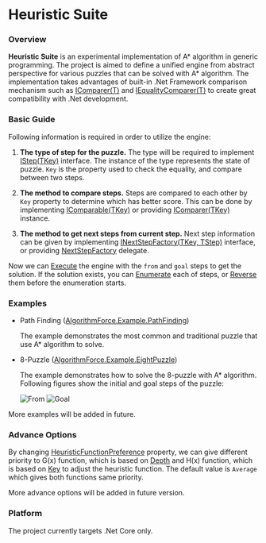 # Heuristic Suite

### Overview

**Heuristic Suite** is an experimental implementation of A\* algorithm in generic programming. The project is aimed to define a unified engine from abstract perspective for various puzzles that can be solved with A\* algorithm. The implementation takes advantages of built-in .Net Framework comparison mechanism such as [IComparer(T)](https://msdn.microsoft.com/en-us/library/8ehhxeaf.aspx) and [IEqualityComparer(T)](https://msdn.microsoft.com/en-us/library/ms132151.aspx) to create great compatibility with .Net development.

### Basic Guide

Following information is required in order to utilize the engine:

1. **The type of step for the puzzle.** The type will be required to implement [IStep(TKey)](https://github.com/rvhuang/heuristic-suite/blob/master/AlgorithmForce.HeuristicSuite/IStep.cs) interface. The instance of the type represents the state of puzzle. `Key` is the property used to check the equality, and compare between two steps.

2. **The method to compare steps.** Steps are compared to each other by `Key` property to determine which has better score. This can be done by implementing [IComparable(TKey)](https://msdn.microsoft.com/en-us/library/4d7sx9hd.aspx) or providing [IComparer(TKey)](https://msdn.microsoft.com/en-us/library/8ehhxeaf.aspx) instance.

3. **The method to get next steps from current step.** Next step information can be given by implementing [INextStepFactory(TKey, TStep)](https://github.com/rvhuang/heuristic-suite/blob/master/AlgorithmForce.HeuristicSuite/IStep.cs) interface, or providing [NextStepFactory](https://github.com/rvhuang/heuristic-suite/blob/master/AlgorithmForce.HeuristicSuite/AStar.cs#L29) delegate.

Now we can [Execute](https://github.com/rvhuang/heuristic-suite/blob/master/AlgorithmForce.HeuristicSuite/AStar.cs#L87) the engine with the `from` and `goal` steps to get the solution. If the solution exists, you can [Enumerate](https://github.com/rvhuang/heuristic-suite/blob/master/AlgorithmForce.HeuristicSuite/StepExtensions.cs#L7) each of steps, or [Reverse](https://github.com/rvhuang/heuristic-suite/blob/master/AlgorithmForce.HeuristicSuite/StepExtensions.cs#L19) them before the enumeration starts.

### Examples

* Path Finding ([AlgorithmForce.Example.PathFinding](https://github.com/rvhuang/heuristic-suite/tree/master/AlgorithmForce.Example.PathFinding))

    The example demonstrates the most common and traditional puzzle that use A\* algorithm to solve.

* 8-Puzzle ([AlgorithmForce.Example.EightPuzzle](https://github.com/rvhuang/heuristic-suite/tree/master/AlgorithmForce.Example.EightPuzzle))

    The example demonstrates how to solve the 8-puzzle with A\* algorithm. Following figures show the initial and goal steps of the puzzle:

    ![From](http://www.8puzzle.com/images/8_puzzle_start_state_a.png)
    ![Goal](http://www.8puzzle.com/images/8_puzzle_goal_state_a.png)

More examples will be added in future.

### Advance Options

By changing [HeuristicFunctionPreference](https://github.com/rvhuang/heuristic-suite/blob/master/AlgorithmForce.HeuristicSuite/AStar.cs#L53) property, we can give different priority to G(x) function, which is based on [Depth](https://github.com/rvhuang/heuristic-suite/blob/master/AlgorithmForce.HeuristicSuite/IStep.cs#L11) and H(x) function, which is based on [Key](https://github.com/rvhuang/heuristic-suite/blob/master/AlgorithmForce.HeuristicSuite/IStep.cs#L7) to adjust the heuristic function. The default value is `Average` which gives both functions same priority.

More advance options will be added in future version.

### Platform

The project currently targets .Net Core only.
